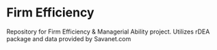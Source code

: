 # Firm Efficiency
 Repository for Firm Efficiency & Managerial Ability project.  Utilizes rDEA package and data provided by Savanet.com
